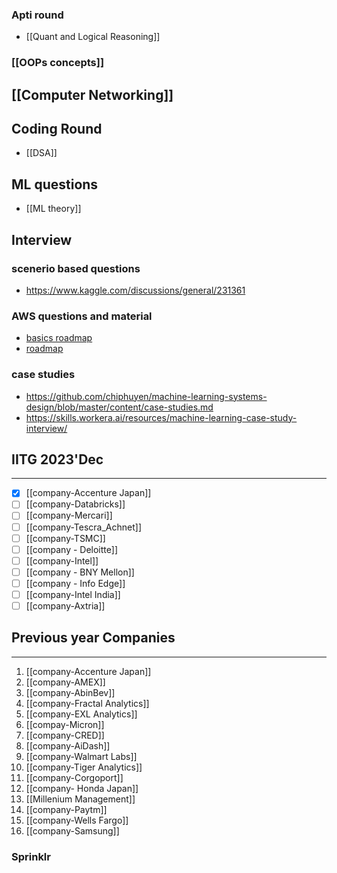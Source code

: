 
### Apti round
- [[Quant and Logical Reasoning]]

### [[OOPs concepts]]

## [[Computer Networking]]

## Coding Round
- [[DSA]]

## ML questions

- [[ML theory]]

## Interview
### scenerio based questions
- https://www.kaggle.com/discussions/general/231361
### AWS questions and material
- [basics roadmap](https://www.youtube.com/watch?v=LTH9m4HkeYY)
- [roadmap](https://coggle.it/diagram/ZNyWdlpO0W45uyGP/t/star-fundamental-aws-concepts-star/e32b8f30645ef1e3ac58b95a70c8eeeff3d0f53796c601930f3752cae1f959e6)
### case studies
- https://github.com/chiphuyen/machine-learning-systems-design/blob/master/content/case-studies.md
- https://skills.workera.ai/resources/machine-learning-case-study-interview/


## IITG 2023'Dec
---
- [x] [[company-Accenture Japan]]
- [ ] [[company-Databricks]]
- [ ] [[company-Mercari]]
- [ ] [[company-Tescra_Achnet]]
- [ ] [[company-TSMC]]
- [ ] [[company - Deloitte]]
- [ ] [[company-Intel]]
- [ ] [[company - BNY Mellon]]
- [ ] [[company - Info Edge]]
- [ ] [[company-Intel India]]
- [ ] [[company-Axtria]]

## Previous year Companies
---
1. [[company-Accenture Japan]]
2. [[company-AMEX]]
3. [[company-AbinBev]]
4. [[company-Fractal Analytics]]
5. [[company-EXL Analytics]]
6. [[compay-Micron]]
7. [[company-CRED]]
8. [[company-AiDash]]
9. [[company-Walmart Labs]]
10. [[company-Tiger Analytics]]
11. [[company-Corgoport]]
12. [[company- Honda Japan]]
13. [[Millenium Management]]
14. [[company-Paytm]]
15. [[company-Wells Fargo]]
16. [[company-Samsung]]
### Sprinklr 